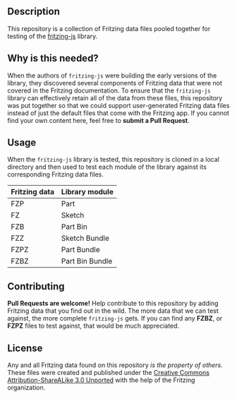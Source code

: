 ## Description

This repository is a collection of Fritzing data files pooled together for testing of the [fritzing-js](https://github.com/freetzing/fritzing-js) library.

## Why is this needed?

When the authors of `fritzing-js` were building the early versions of the library, they discovered several components of Fritzing data that were not covered in the Fritzing documentation. To ensure that the `fritzing-js` library can effectively retain all of the data from these files, this repository was put together so that we could support user-generated Fritzing data files instead of just the default files that come with the Fritzing app. If you cannot find your own content here, feel free to **submit a Pull Request**.

## Usage

When the `fritzing-js` library is tested, this repository is cloned in a local directory and then used to test each module of the library against its corresponding Fritzing data files.

|Fritzing data | Library module                         |
|---------------|--------------------------------------|
|FZP            |Part            |
|FZ             |Sketch      |
|FZB            |Part Bin   |
|FZZ            |Sketch Bundle  |
|FZPZ           |Part Bundle    |
|FZBZ           |Part Bin Bundle             |


## Contributing

**Pull Requests are welcome!** Help contribute to this repository by adding Fritzing data that you find out in the wild. The more data that we can test against, the more complete `fritzing-js` gets. If you can find any **FZBZ**, or **FZPZ** files to test against, that would be much appreciated.

## License

Any and all Fritzing data found on this repository *is the property of others*. These files were created and published under the [Creative Commons Attribution-ShareALike 3.0 Unported](http://creativecommons.org/licenses/by-sa/3.0/) with the help of the Fritzing organization.